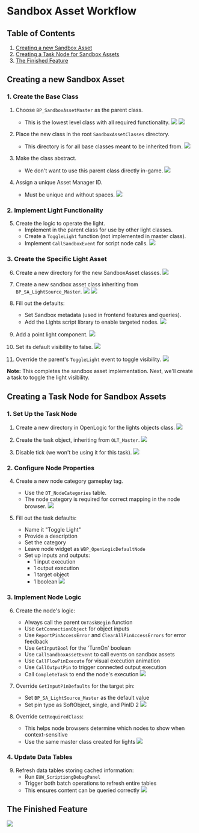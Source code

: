 # Sandbox Asset Workflow

## Table of Contents

1. [Creating a new Sandbox Asset](#creating-a-new-sandbox-asset)
2. [Creating a Task Node for Sandbox Assets](#creating-a-task-node-for-sandbox-assets)
3. [The Finished Feature](#the-finished-feature)

## Creating a new Sandbox Asset

### 1. Create the Base Class

1. Choose `BP_SandboxAssetMaster` as the parent class.
   - This is the lowest level class with all required functionality.
   ![](/BuildObjects.png)
   ![](/ClipTest.gif)


2. Place the new class in the root `SandboxAssetClasses` directory.
   - This directory is for all base classes meant to be inherited from.
   ![](/2_SAWF.png)

3. Make the class abstract.
   - We don't want to use this parent class directly in-game.
   ![](/3_SAWF.png)

4. Assign a unique Asset Manager ID.
   - Must be unique and without spaces.
   ![](/4_SAWF.png)

### 2. Implement Light Functionality

5. Create the logic to operate the light.
   - Implement in the parent class for use by other light classes.
   - Create a `ToggleLight` function (not implemented in master class).
   - Implement `CallSandboxEvent` for script node calls.
   ![](/5_SAWF.png)

### 3. Create the Specific Light Asset

6. Create a new directory for the new SandboxAsset classes.
   ![](/6_SAWF.png)

7. Create a new sandbox asset class inheriting from `BP_SA_LightSource_Master`.
   ![](/7_SAWF.png)
   ![](/8_SAWF.png)

8. Fill out the defaults:
   - Set Sandbox metadata (used in frontend features and queries).
   - Add the Lights script library to enable targeted nodes.
   ![](/9_SAWF.png)

9. Add a point light component.
   ![](/10_SAWF.png)

10. Set its default visibility to false.
    ![](/11_SAWF.png)

11. Override the parent's `ToggleLight` event to toggle visibility.
    ![](/12_SAWF.png)

**Note:** This completes the sandbox asset implementation. Next, we'll create a task to toggle the light visibility.

## Creating a Task Node for Sandbox Assets

### 1. Set Up the Task Node

1. Create a new directory in OpenLogic for the lights objects class.
   ![](/13_SAWF.png)

2. Create the task object, inheriting from `OLT_Master`.
   ![](/14_SAWF.png)

3. Disable tick (we won't be using it for this task).
   ![](/15_SAWF.png)

### 2. Configure Node Properties

4. Create a new node category gameplay tag.
   - Use the `DT_NodeCategories` table.
   - The node category is required for correct mapping in the node browser.
   ![](/16_SAWF.png)

5. Fill out the task defaults:
   - Name it "Toggle Light"
   - Provide a description
   - Set the category
   - Leave node widget as `WBP_OpenLogicDefaultNode`
   - Set up inputs and outputs:
     - 1 input execution
     - 1 output execution
     - 1 target object
     - 1 boolean
   ![](/17_SAWF.png)

### 3. Implement Node Logic

6. Create the node's logic:
   - Always call the parent `OnTaskBegin` function
   - Use `GetConnectionObject` for object inputs
   - Use `ReportPinAccessError` and `ClearAllPinAccessErrors` for error feedback
   - Use `GetInputBool` for the 'TurnOn' boolean
   - Use `CallSandboxAssetEvent` to call events on sandbox assets
   - Use `CallFlowPinExecute` for visual execution animation
   - Use `CallOutputPin` to trigger connected output execution
   - Call `CompleteTask` to end the node's execution
   ![](/18_SAWF.png)

7. Override `GetInputPinDefaults` for the target pin:
   - Set `BP_SA_LightSource_Master` as the default value
   - Set pin type as SoftObject, single, and PinID 2
   ![](/19_SAWF.png)

8. Override `GetRequiredClass`:
   - This helps node browsers determine which nodes to show when context-sensitive
   - Use the same master class created for lights
   ![](/20_SAWF.png)

### 4. Update Data Tables

9. Refresh data tables storing cached information:
   - Run `EUW_ScriptiongDebugPanel`
   - Trigger both batch operations to refresh entire tables
   - This ensures content can be queried correctly
   ![](/21_SAWF.png)

## The Finished Feature

![](/Sandbox_Light_Script.gif)
